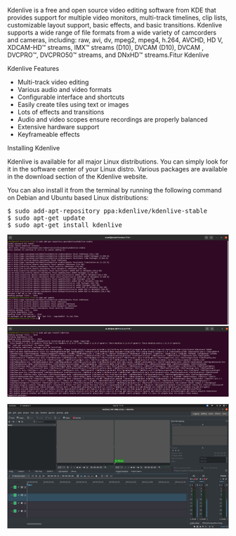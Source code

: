 Kdenlive is a free and open source video editing software from KDE that provides support for multiple video monitors, multi-track timelines, clip lists, customizable layout support, basic effects, and basic transitions. Kdenlive supports a wide range of file formats from a wide variety of camcorders and cameras, including: raw, avi, dv, mpeg2, mpeg4, h.264, AVCHD, HD V, XDCAM-HD™ streams, IMX™ streams (D10), DVCAM (D10), DVCAM , DVCPRO™, DVCPRO50™ streams, and DNxHD™ streams.Fitur Kdenlive

Kdenlive Features
- Multi-track video editing
- Various audio and video formats
- Configurable interface and shortcuts
- Easily create tiles using text or images
- Lots of effects and transitions
- Audio and video scopes ensure recordings are properly balanced
-  Extensive hardware support
-  Keyframeable effects

Installing Kdenlive

Kdenlive is available for all major Linux distributions. You can simply look for it in the software center of your Linux distro. Various packages are available in the download section of the Kdenlive website.

You can also install it from the terminal by running the following command on Debian and Ubuntu based Linux distributions:

<pre>
$ sudo add-apt-repository ppa:kdenlive/kdenlive-stable
$ sudo apt-get update
$ sudo apt-get install kdenlive
</pre>


![alt img](https://github.com/syaifulahdan/App-Req/blob/main/Standar-App/Kdenlive-image/kdenlive-1.png)
![alt img](https://github.com/syaifulahdan/App-Req/blob/main/Standar-App/Kdenlive-image/2-kdenlinve2.png)

![alt img](https://github.com/syaifulahdan/App-Req/blob/main/Standar-App/Kdenlive-image/3-kadlinlive3.png)
